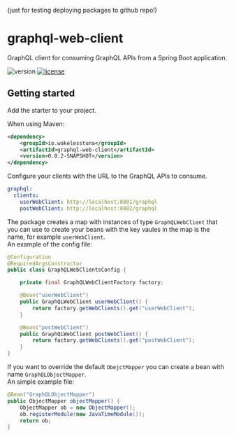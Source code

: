 (just for testing deploying packages to github repo!)

# graphql-web-client

GraphQL client for consuming GraphQL APIs from a Spring Boot application.

![version](https://img.shields.io/badge/version-0.0.3-%23eb0195)
[![license](https://img.shields.io/github/license/DAVFoundation/captain-n3m0.svg?style=flat-square)](https://github.com/wakelesstuna/graphql-web-client/blob/main/LICENSE-MIT)


## Getting started

Add the starter to your project.

When using Maven:
```xml
<dependency>
    <groupId>io.wakelesstuna</groupId>
    <artifactId>graphql-web-client</artifactId>
    <version>0.0.2-SNAPSHOT</version>
</dependency>
```
Configure your clients with the URL to the GraphQL APIs to consume.
```yaml
graphql:
  clients:
    userWebClient: http://localhost:8081/graphql
    postWebClient: http://localhost:8082/graphql
```
The package creates a map with instances of type `GraphQLWebClient` that you can use to create your beans with the key vaules in the map is the name, for example `userWebClient`. 
</br>An example of the config file:

```java
@Configuration
@RequiredArgsConstructor
public class GraphQLWebClientsConfig {

    private final GraphQLWebClientFactory factory;

    @Bean("userWebClient")
    public GraphQLWebClient userWebClient() {
        return factory.getWebClients().get("userWebClient");
    }

    @Bean("postWebClient")
    public GraphQLWebClient postWebClient() {
        return factory.getWebClients().get("postWebClient");
    }
}
```

If you want to override the default `ObejctMapper` you can create a bean with name `GraphQLObjectMapper`.
<br/>An simple example file:

```java
@Bean("GraphQLObjectMapper")
public ObjectMapper objectMapper() {
    ObjectMapper ob = new ObjectMapper();
    ob.registerModule(new JavaTimeModule());
    return ob;
}
```

